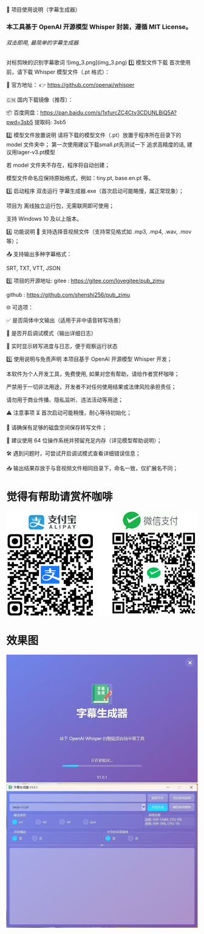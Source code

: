 📘 项目使用说明（字幕生成器）

  <h3>本工具基于 OpenAI 开源模型 Whisper 封装，遵循 MIT License。</h3>
  <h6>双击即用, 最简单的字幕生成器</h6>
  对标剪映的识别字幕歌词
  ![img_3.png](img_3.png)
1️⃣ 模型文件下载
首次使用前，请下载 Whisper 模型文件（.pt 格式）：

🔗 官方地址：
👉 https://github.com/openai/whisper

🇨🇳 国内下载镜像（推荐）：

📦 百度网盘：https://pan.baidu.com/s/1xfurcZC4Ctv3CDUNLBiQ5A?pwd=3sb5  提取码: 3sb5

2️⃣ 模型文件放置说明
请将下载的模型文件（.pt）放置于程序所在目录下的 model 文件夹中；
第一次使用建议下载small.pt先测试一下
追求高精度的话, 建议用lager-v3.pt模型

若 model 文件夹不存在，程序将自动创建；

模型文件命名应保持原始格式，例如：tiny.pt, base.en.pt 等。

3️⃣ 启动程序
双击运行 字幕生成器.exe（首次启动可能略慢，属正常现象）；

项目为 离线独立运行包，无需联网即可使用；

支持 Windows 10 及以上版本。

4️⃣ 功能说明
📂 支持选择音视频文件（支持常见格式如 .mp3, .mp4, .wav, .mov 等）；

📤 支持输出多种字幕格式：

SRT, TXT, VTT, JSON

5️⃣ 项目的开源地址:
gitee : https://gitee.com/lovegitee/pub_zimu

github : https://github.com/shenshi256/pub_zimu

🌐 可选项：

✅ 是否简体中文输出（适用于非中语音转写场景）

🐞 是否开启调试模式（输出详细日志）

🔁 实时显示转写进度与日志，便于观察运行状态

5️⃣ 使用说明与免责声明
本项目基于 OpenAI 开源模型 Whisper 开发；

本软件为个人开发工具，免费使用, 如果对您有帮助，请给作者赏杯咖啡；

严禁用于一切非法用途，开发者不对任何使用结果或法律风险承担责任；

请勿用于商业传播、隐私监听、违法活动等用途；

⚠️ 注意事项
⏳ 首次启动可能稍慢，耐心等待初始化；

💾 请确保有足够的磁盘空间保存转写文件；

🧠 建议使用 64 位操作系统并预留充足内存（详见模型帮助说明）；

🛠 遇到问题时，可尝试开启调试模式查看详细错误信息；

📥 输出结果存放于与音视频文件相同目录下，命名一致，仅扩展名不同；

# 觉得有帮助请赏杯咖啡
![img.png](img.png)

# 效果图
![img_1.png](img_1.png)
![img_2.png](img_2.png)
